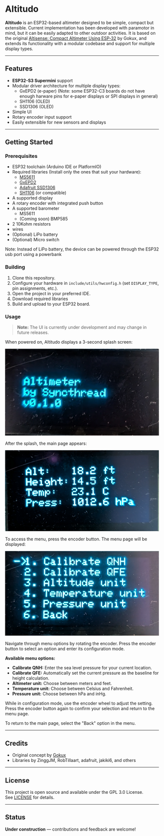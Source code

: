 # Altitudo

**Altitudo** is an ESP32-based altimeter designed to be simple, compact but extensible. Current implementation has been developed with paramotor in mind, but it can be easily adapted to other outdoor activities.
It is based on the original [Altisense: Compact Altimeter Using ESP‑32](https://www.instructables.com/Altisense-Compact-Altimeter-Using-ESP32/) by Gokux, and extends its functionality with a modular codebase and support for multiple display types.

---

## Features

- **ESP32-S3 Supermini** support
- Modular driver architecture for multiple display types:
  - GxEPD2 (e-paper) (Note: some ESP32-C3 boards do not have enough harware pins for e-paper displays or SPI displays in general)
  - SH1106 (OLED)
  - SSD1306 (OLED)
- Simple UI
- Rotary encoder input support
- Easily extensible for new sensors and displays

---

## Getting Started

### Prerequisites

- ESP32 toolchain (Arduino IDE or PlatformIO)
- Required libraries (Install only the ones that suit your hardware):
  - [MS5611](https://github.com/RobTillaart/MS5611)
  - [GxEPD2](https://github.com/ZinggJM/GxEPD2)
  - [Adafruit SSD1306](https://github.com/adafruit/Adafruit_SSD1306)
  - [SH1106](https://github.com/jakiki6/SH1106) (or compatible)
- A supported display
- A rotary encoder with integrated push button
- A supported barometer
  - MS5611
  - (Coming soon) BMP585
- 2 10Kohm resistors
- wires
- (Optional) LiPo battery
- (Optional) Micro switch

Note: Instead of LiPo battery, the device can be powered through the ESP32 usb port using a powerbank 

### Building

1. Clone this repository.
2. Configure your hardware in `include/utils/hwconfig.h` (set `DISPLAY_TYPE`, pin assignments, etc.).
3. Open the project in your preferred IDE.
4. Download required libraries
5. Build and upload to your ESP32 board.

### Usage

> **Note:** The UI is currently under development and may change in future releases.

When powered on, Altitudo displays a 3-second splash screen:

![Altitudo Splash](docs/splash_page.png)

After the splash, the main page appears:

![Altitudo Main](docs/main_page.png)

To access the menu, press the encoder button. The menu page will be displayed:

![Altitudo Menu](docs/settings_page.png)

Navigate through menu options by rotating the encoder. Press the encoder button to select an option and enter its configuration mode.

**Available menu options:**
- **Calibrate QNH:** Enter the sea level pressure for your current location.
- **Calibrate QFE:** Automatically set the current pressure as the baseline for height calculation.
- **Altimeter unit:** Choose between meters and feet.
- **Temperature unit:** Choose between Celsius and Fahrenheit.
- **Pressure unit:** Choose between hPa and inHg.

While in configuration mode, use the encoder wheel to adjust the setting. Press the encoder button again to confirm your selection and return to the menu page.

To return to the main page, select the "Back" option in the menu.

---

## Credits

- Original concept by [Gokux](https://www.instructables.com/member/Gokux/)
- Libraries by ZinggJM, RobTillaart, adafruit, jakiki6, and others

---

## License

This project is open source and available under the GPL 3.0 License.  
See [LICENSE](../LICENSE) for details.

---

## Status

**Under construction** — contributions and feedback are welcome!